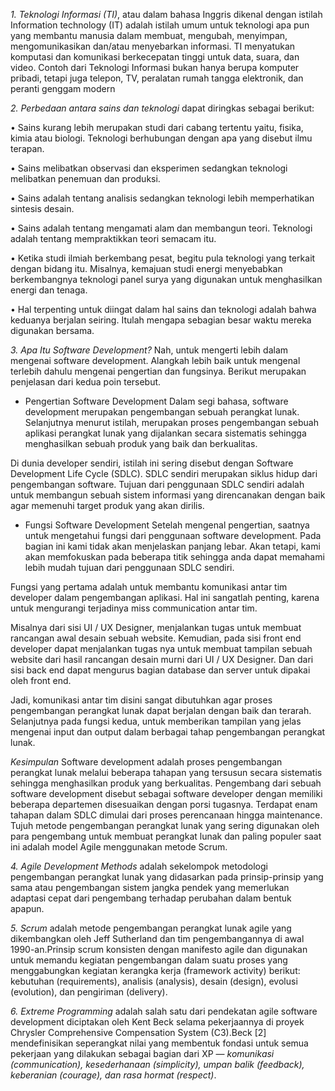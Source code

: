 *1. Teknologi Informasi (TI)*, atau dalam bahasa Inggris dikenal dengan istilah Information technology (IT) adalah istilah umum untuk teknologi apa pun yang membantu manusia dalam membuat, mengubah, menyimpan, mengomunikasikan dan/atau menyebarkan informasi. TI menyatukan komputasi dan komunikasi berkecepatan tinggi untuk data, suara, dan video. Contoh dari Teknologi Informasi bukan hanya berupa komputer pribadi, tetapi juga telepon, TV, peralatan rumah tangga elektronik, dan peranti genggam modern

*2. Perbedaan antara sains dan teknologi* dapat diringkas sebagai berikut:

• Sains kurang lebih merupakan studi dari cabang tertentu yaitu, fisika, kimia atau biologi. Teknologi berhubungan dengan apa yang disebut ilmu terapan.

• Sains melibatkan observasi dan eksperimen sedangkan teknologi melibatkan penemuan dan produksi.

• Sains adalah tentang analisis sedangkan teknologi lebih memperhatikan sintesis desain.

• Sains adalah tentang mengamati alam dan membangun teori. Teknologi adalah tentang mempraktikkan teori semacam itu.

• Ketika studi ilmiah berkembang pesat, begitu pula teknologi yang terkait dengan bidang itu. Misalnya, kemajuan studi energi menyebabkan berkembangnya teknologi panel surya yang digunakan untuk menghasilkan energi dan tenaga.

• Hal terpenting untuk diingat dalam hal sains dan teknologi adalah bahwa keduanya berjalan seiring. Itulah mengapa sebagian besar waktu mereka digunakan bersama.

*3. Apa Itu Software Development?*
Nah, untuk mengerti lebih dalam mengenai software development. Alangkah lebih baik untuk mengenal terlebih dahulu mengenai pengertian dan fungsinya. Berikut merupakan penjelasan dari kedua poin tersebut.

 *  Pengertian Software Development
Dalam segi bahasa, software development merupakan pengembangan sebuah perangkat lunak. Selanjutnya menurut istilah, merupakan proses pengembangan sebuah aplikasi perangkat lunak yang dijalankan secara sistematis sehingga menghasilkan sebuah produk yang baik dan berkualitas. 

Di dunia developer sendiri, istilah ini sering disebut dengan Software Development Life Cycle (SDLC). SDLC sendiri merupakan siklus hidup dari pengembangan software. Tujuan dari penggunaan SDLC sendiri adalah untuk membangun sebuah sistem informasi yang direncanakan dengan baik agar memenuhi target produk yang akan dirilis. 

 *  Fungsi Software Development
Setelah mengenal pengertian, saatnya untuk mengetahui fungsi dari penggunaan software development. Pada bagian ini kami tidak akan menjelaskan panjang lebar. Akan tetapi, kami akan memfokuskan pada beberapa titik sehingga anda dapat memahami lebih mudah tujuan dari penggunaan SDLC sendiri. 

Fungsi yang pertama adalah untuk membantu komunikasi antar tim developer dalam pengembangan aplikasi. Hal ini sangatlah penting, karena untuk mengurangi terjadinya miss communication antar tim. 

Misalnya dari sisi UI / UX Designer, menjalankan tugas untuk membuat rancangan awal desain sebuah website. Kemudian, pada sisi front end developer dapat menjalankan tugas nya untuk membuat tampilan sebuah website dari hasil rancangan desain murni dari UI / UX Designer. Dan dari sisi back end dapat mengurus bagian database dan server untuk dipakai oleh front end.  

Jadi, komunikasi antar tim disini sangat dibutuhkan agar proses pengembangan perangkat lunak dapat berjalan dengan baik dan terarah. Selanjutnya pada fungsi kedua, untuk memberikan tampilan yang jelas mengenai input dan output dalam berbagai tahap pengembangan perangkat lunak. 

*Kesimpulan*
Software development adalah proses pengembangan perangkat lunak melalui beberapa tahapan yang tersusun secara sistematis sehingga menghasilkan produk yang berkualitas.
Pengembang dari sebuah software development disebut sebagai software developer dengan memiliki beberapa departemen disesuaikan dengan porsi tugasnya.
Terdapat enam tahapan dalam SDLC dimulai dari proses perencanaan hingga maintenance.
Tujuh metode pengembangan perangkat lunak yang sering digunakan oleh para pengembang untuk membuat perangkat lunak dan paling populer saat ini adalah model Agile menggunakan metode Scrum.

*4. Agile Development Methods* adalah sekelompok metodologi pengembangan perangkat lunak yang didasarkan pada prinsip-prinsip yang sama atau pengembangan sistem jangka pendek yang memerlukan adaptasi cepat dari pengembang terhadap perubahan dalam bentuk apapun.

*5. Scrum* adalah metode pengembangan perangkat lunak agile yang dikembangkan oleh Jeff Sutherland dan tim pengembangannya di awal 1990-an.Prinsip scrum konsisten dengan manifesto agile dan digunakan untuk memandu kegiatan pengembangan dalam suatu proses yang menggabungkan kegiatan kerangka kerja (framework activity) berikut: kebutuhan (requirements), analisis (analysis), desain (design), evolusi (evolution), dan pengiriman (delivery).

*6. Extreme Programming* adalah salah satu dari pendekatan agile software development diciptakan oleh Kent Beck selama pekerjaannya di proyek Chrysler Comprehensive Compensation System (C3).Beck [2] mendefinisikan seperangkat nilai yang membentuk fondasi untuk semua pekerjaan yang dilakukan sebagai bagian dari XP — *komunikasi (communication), kesederhanaan (simplicity), umpan balik (feedback), keberanian (courage), dan rasa hormat (respect)*.
